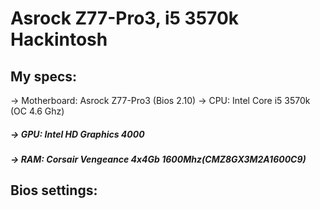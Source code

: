 # Asrock Z77-Pro3, i5 3570k Hackintosh
## My specs:
  -> Motherboard: Asrock Z77-Pro3 (Bios 2.10)
  -> CPU: Intel Core i5 3570k (OC 4.6 Ghz)
##### -> GPU: Intel HD Graphics 4000
##### -> RAM: Corsair Vengeance 4x4Gb 1600Mhz(CMZ8GX3M2A1600C9)

## Bios settings:
